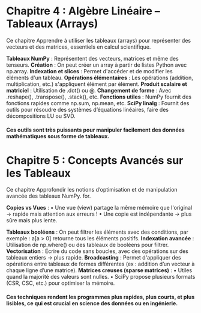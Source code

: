 # Chapitre 4 : Algèbre Linéaire – Tableaux (Arrays)

Ce chapitre Apprendre à utiliser les tableaux (arrays) pour représenter des vecteurs et des matrices, essentiels en calcul scientifique.

**Tableaux NumPy** : Représentent des vecteurs, matrices et même des tenseurs.
**Création** : On peut créer un array à partir de listes Python avec np.array.
**Indexation et slices** : Permet d'accéder et de modifier les éléments d'un tableau.
**Opérations élémentaires** : Les opérations (addition, multiplication, etc.) s'appliquent élément par élément.
**Produit scalaire et matriciel** : Utilisation de .dot() ou @.
**Changement de forme** : Avec .reshape(), .transpose(), .stack(), etc.
**Fonctions utiles** : NumPy fournit des fonctions rapides comme np.sum, np.mean, etc.
**SciPy linalg** : Fournit des outils pour résoudre des systèmes d’équations linéaires, faire des décompositions LU ou SVD.
#### Ces outils sont très puissants pour manipuler facilement des données mathématiques sous forme de tableaux.


# Chapitre 5 : Concepts Avancés sur les Tableaux 

Ce chapitre Approfondir les notions d’optimisation et de manipulation avancée des tableaux NumPy. for.

**Copies vs Vues** :
 • Une vue (view) partage la même mémoire que l'original → rapide mais attention aux erreurs !
 • Une copie est indépendante → plus sûre mais plus lente.

**Tableaux booléens** : On peut filtrer les éléments avec des conditions, par exemple :
a[a > 0] retourne tous les éléments positifs.
**Indexation avancée** : Utilisation de np.where() ou des tableaux de booléens pour filtrer.
**Vectorisation** : Écrire du code sans boucles, avec des opérations sur des tableaux entiers → plus rapide.
**Broadcasting** : Permet d'appliquer des opérations entre tableaux de formes différentes (ex : addition d’un vecteur à chaque ligne d’une matrice).
**Matrices creuses (sparse matrices)** :
 • Utiles quand la majorité des valeurs sont nulles.
 • SciPy propose plusieurs formats (CSR, CSC, etc.) pour optimiser la mémoire.

#### Ces techniques rendent les programmes plus rapides, plus courts, et plus lisibles, ce qui est crucial en science des données ou en ingénierie.
